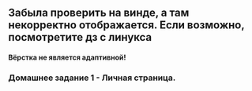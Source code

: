 <h2>Забыла проверить на винде, а там некорректно отображается. Если возможно, посмотретите дз с линукса</h2>
<h4> Вёрстка не является адаптивной! </h4>

<h3> Домашнее задание 1 - Личная страница. </h3>

